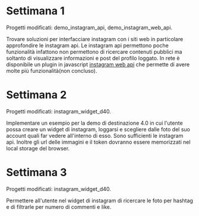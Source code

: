 # Settimana 1

Progetti modificati: demo_instagram_api, demo_instagram_web_api.

Trovare soluzioni per interfacciare instagram con i siti web in particolare approfondire le instagram api.
Le instagram api permettono poche funzionalità infattono non permettono di ricercare contenuti pubblici ma soltanto di visualizzare informazioni e post del profilo loggato.
In rete è disponibile un plugin in javascript [instagram web api](https://github.com/jlobos/instagram-web-api) che permette di avere molte più funzionalità(non concluso).

# Settimana 2

Progetti modificati: instagram_widget_d40.

Implementare un esempio per la demo di destinazione 4.0 in cui l'utente possa creare un widget di instagram, loggarsi e scegliere dalle foto del suo account quali far vedere all'interno di esso. Sono sufficienti le instagram api.
Inoltre gli url delle immagini e il token dovranno essere memorizzati nel local storage del browser.

# Settimana 3

Progetti modificati: instagram_widget_d40.

Permettere all'utente nel widget di instagram di ricercare le foto per hashtag e di filtrarle per numero di commenti e like.
